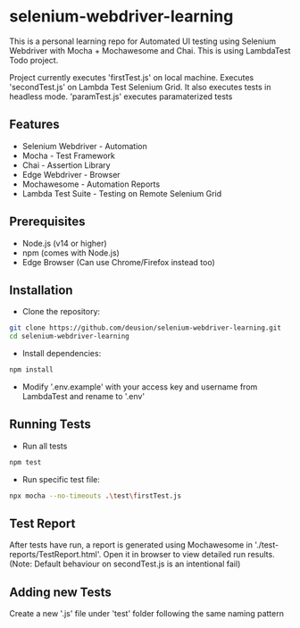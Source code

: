 # selenium-webdriver-learning

This is a personal learning repo for Automated UI testing using Selenium Webdriver with Mocha + Mochawesome and Chai. This is using LambdaTest Todo project.

Project currently executes 'firstTest.js' on local machine.
Executes 'secondTest.js' on Lambda Test Selenium Grid.
It also executes tests in headless mode.
'paramTest.js' executes paramaterized tests

## Features
- Selenium Webdriver - Automation
- Mocha - Test Framework
- Chai - Assertion Library
- Edge Webdriver - Browser
- Mochawesome - Automation Reports
- Lambda Test Suite - Testing on Remote Selenium Grid

## Prerequisites
- Node.js (v14 or higher)
- npm (comes with Node.js)
- Edge Browser (Can use Chrome/Firefox instead too)

## Installation
- Clone the repository:
```bash
git clone https://github.com/deusion/selenium-webdriver-learning.git
cd selenium-webdriver-learning
```

- Install dependencies:
```bash
npm install
```

- Modify '.env.example' with your access key and username from LambdaTest and rename to '.env'

## Running Tests
- Run all tests
```bash
npm test
```
- Run specific test file:
```bash
npx mocha --no-timeouts .\test\firstTest.js
```

## Test Report
After tests have run, a report is generated using Mochawesome in './test-reports/TestReport.html'. Open it in browser to view detailed run results. (Note: Default behaviour on secondTest.js is an intentional fail)

## Adding new Tests
Create a new '.js' file under 'test' folder following the same naming pattern
